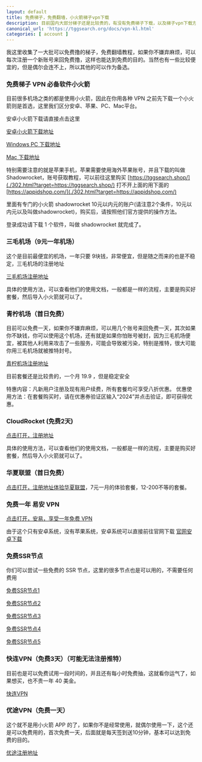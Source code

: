 ```yaml
---
layout: default
title: 免费梯子，免费翻墙，小火箭梯子vpn下载
description: 目前国内大部分梯子还是比较贵的，有没有免费梯子下载，以及梯子vpn下载方法教程，有一些例如青柠vpn一个月大概需要 20 多元，那么有没有免费翻墙软件呢？到底有哪些免费的翻墙软件。有小火箭APP，可以直接使用免费的 SSR 节点。
canonical_url: 'https://tggsearch.org/docs/vpn-kl.html'
categories: [ account ]
---
```

我这里收集了一大批可以免费撸的梯子，免费翻墙教程，如果你不嫌弃麻烦，可以每次注册一个新账号来回免费撸，这样也能达到免费的目的。当然也有一些比较便宜的，但是偶尔会连不上，所以其他的可以作为备选。

### 免费梯子 VPN 必备软件小火箭
目前很多机场之类的都是使用小火箭，因此在你用各种 VPN 之前先下载一个小火箭则是首选，这里我们区分安卓、苹果、PC、Mac平台。

安卓小火箭下载请直接点击这里 

[安卓小火箭下载地址](./302.html?target=https://wwux.lanzouw.com/b04jx3ntc)

[Windows PC 下载地址](./302.html?target=https://wwux.lanzouw.com/b04jx3rif)

[Mac 下载地址](./302.html?target=https://wwux.lanzouw.com/b04jx3r1i)

特别需要注意的就是苹果手机，苹果需要使用海外苹果账号，并且下载的叫做 Shadowrocket，账号获取教程，可以前往这里购买 [https://tggsearch.shop/](./302.html?target=https://tggsearch.shop/) 打不开上面的用下面的 [https://appidshop.com/](./302.html?target=https://appidshop.com/)

里面有专门的小火箭 shadowrocket 10元以内元的账户(请注意2个条件，10元以内元以及叫做shadowrocket)，购买后，请按照他们官方提供的操作方法。

登录成功请下载 1 个软件，叫做 shadowrocket 就完成了。

### 三毛机场（9元一年机场）
这个是目前最便宜的机场，一年只要 9块钱，非常便宜，但是随之而来的也是不稳定，三毛机场的注册地址

[三毛机场注册地址](https://smjcdh.com/#/register?code=GvzAuYCT)

具体的使用方法，可以查看他们的使用文档，一般都是一样的流程，主要是购买好套餐，然后导入小火箭就可以了。

### 青柠机场（首日免费）
目前可以免费一天，如果你不嫌弃麻烦，可以用几个账号来回免费一天，其次如果你不缺钱，你可以使用这个机场，还有就是如果你怕账号被封，因为三毛机场便宜，被其他人利用来攻击了一些服务，可能会导致被污染，特别是推特，很大可能你用三毛机场就被推特封号。

[青柠机场注册地址](https://yikeqn.club/#/register?code=UzQHEt2g)

目前套餐还是比较贵的，一个月 19.9 ，但是稳定安全

特惠内容：凡新用户注册及现有用户续费，所有套餐均可享受八折优惠。
优惠使用方法：在套餐购买时，请在优惠券验证区输入“2024”并点击验证，即可获得优惠。

### CloudRocket (免费2天)
[点击打开，注册地址](./302.html?target=https://cr123.us/?code=FVwFJgPD)

具体的使用方法，可以查看他们的使用文档，一般都是一样的流程，主要是购买好套餐，然后导入小火箭就可以了。

### 华夏联盟（首日免费）
[点击打开，注册地址体验华夏联盟](./302.html?target=https://wwe.trx1.cyou/index.php#/register?code=ejjCAnmQ)，7元一月的体验套餐，12-200不等的套餐。

### 免费一年 易安 VPN
[点击打开，安易，享受一年免费 VPN](./302.html?target=https://www.ayay.one/?mid=1152)

由于这个只有安卓系统，没有苹果系统，安卓系统可以直接前往官网下载 [官网安卓下载](./302.html?target=https://www.ayay.one/?mid=1152)

### 免费SSR节点
你们可以尝试一些免费的 SSR 节点，这里的很多节点也是可以用的，不需要任何费用

[免费SSR节点1](./302.html?target=https://lncn.org/)

[免费SSR节点2](./302.html?target=https://github.com/Alvin9999/new-pac/wiki/ss%E5%85%8D%E8%B4%B9%E8%B4%A6%E5%8F%B7)

[免费SSR节点3](./302.html?target=https://freefq.com/free-ssr/)

[免费SSR节点4](./302.html?target=https://v2cross.com/archives/1884)

[免费SSR节点5](./302.html?target=https://ssr.bettershop.club/daily-ssr-node.html)

### 快连VPN（免费3天）（可能无法注册推特）
目前也是可以免费试用一段时间的，并且还有每小时免费抽，这就看你运气了，如果想买，也不贵一年 40 美金。

[快连VPN](./302.html?target=https://promter-management.onelink.me/WxKq/dc557412)

### 优途VPN（免费一天）
这个就不是用小火箭 APP 的了，如果你不是经常使用，就偶尔使用一下，这个还是可以免费用的，首次免费一天，后面就是每天签到送10分钟，基本可以达到免费的目的。

[优途注册地址](./302.html?target=http://www.youtujsq2.net/share.html?pid=2254819)
